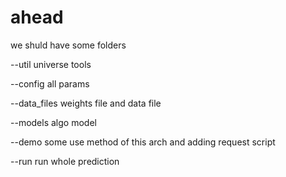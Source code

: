 # ahead

we shuld have some folders

--util
	universe tools

--config
	all params

--data_files
	weights file and data file

--models
	algo model

--demo
	some use method of this arch
	and adding request script

--run
	run whole prediction




